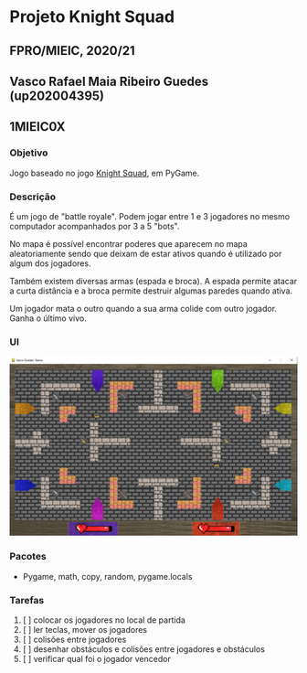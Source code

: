 # Projeto Knight Squad
## FPRO/MIEIC, 2020/21
## Vasco Rafael Maia Ribeiro Guedes (up202004395)
## 1MIEIC0X

### Objetivo

Jogo baseado no jogo [Knight Squad](https://store.steampowered.com/app/294000/Knight_Squad/), em PyGame.

### Descrição

É um jogo de "battle royale". Podem jogar entre 1 e 3 jogadores no mesmo computador acompanhados por 3 a 5 "bots".

No mapa é possível encontrar poderes que aparecem no mapa aleatoriamente sendo que deixam de estar ativos quando é utilizado por algum dos jogadores.

Também existem diversas armas (espada e broca). A espada permite atacar a curta distância e a broca permite destruir algumas paredes quando ativa.

Um jogador mata o outro quando a sua arma colide com outro jogador. Ganha o último vivo.

### UI

![UI](UI.png)

### Pacotes

- Pygame, math, copy, random, pygame.locals

### Tarefas

1. [ ] colocar os jogadores no local de partida
1. [ ] ler teclas, mover os jogadores
1. [ ] colisões entre jogadores
1. [ ] desenhar obstáculos e colisões entre jogadores e obstáculos
1. [ ] verificar qual foi o jogador vencedor
